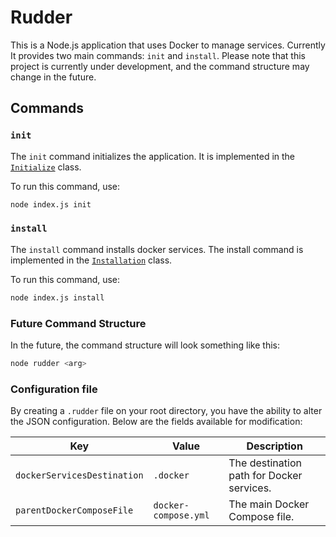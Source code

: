 # Rudder

This is a Node.js application that uses Docker to manage services. Currently It provides two main commands: `init` and `install`. Please note that this project is currently under development, and the command structure may change in the future.

## Commands

### `init`

The `init` command initializes the application. It is implemented in the [`Initialize`](src/commands/Initialize.js) class.

To run this command, use:

```sh
node index.js init
```

### `install`
The `install` command installs docker services. The install command is implemented in the [`Installation`](src/commands/Installation.js) class.

To run this command, use:

```sh
node index.js install
```

### Future Command Structure
In the future, the command structure will look something like this:

```sh
node rudder <arg>
```

### Configuration file
By creating a `.rudder` file on your root directory, you have the ability to alter the JSON configuration. Below are the fields available for modification:

| Key | Value | Description |
| --- | --- | --- |
| `dockerServicesDestination` | `.docker` | The destination path for Docker services. |
| `parentDockerComposeFile` | `docker-compose.yml` | The main Docker Compose file. |